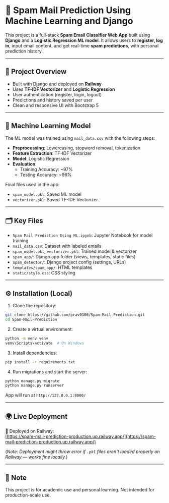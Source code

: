 # 📧 Spam Mail Prediction Using Machine Learning and Django

This project is a full-stack **Spam Email Classifier Web App** built using **Django** and a **Logistic Regression ML model**. It allows users to **register, log in**, input email content, and get real-time **spam predictions**, with personal prediction history.

---
   
## 📁 Project Overview

- Built with Django and deployed on **Railway**
- Uses **TF-IDF Vectorizer** and **Logistic Regression**
- User authentication (register, login, logout)
- Predictions and history saved per user
- Clean and responsive UI with Bootstrap 5

---

## 🧠 Machine Learning Model 

The ML model was trained using `mail_data.csv` with the following steps:

- **Preprocessing**: Lowercasing, stopword removal, tokenization
- **Feature Extraction**: TF-IDF Vectorizer
- **Model**: Logistic Regression
- **Evaluation**:
  - Training Accuracy: ~97%
  - Testing Accuracy: ~96%

Final files used in the app:

- `spam_model.pkl`: Saved ML model  
- `vectorizer.pkl`: Saved TF-IDF Vectorizer

---

## 🗂️ Key Files

- `Spam Mail Prediction Using ML.ipynb`: Jupyter Notebook for model training  
- `mail_data.csv`: Dataset with labeled emails  
- `spam_model.pkl`, `vectorizer.pkl`: Trained model & vectorizer  
- `spam_app/`: Django app folder (views, templates, static files)  
- `spam_detector/`: Django project config (settings, URLs)  
- `templates/spam_app/`: HTML templates  
- `static/style.css`: CSS styling  

---

## ⚙️ Installation (Local)

1. Clone the repository:

```bash
git clone https://github.com/prav0106/Spam-Mail-Prediction.git
cd Spam-Mail-Prediction
```

2. Create a virtual environment:

```bash
python -m venv venv
venv\Scripts\activate  # On Windows
```

3. Install dependencies:

```bash
pip install -r requirements.txt
```

4. Run migrations and start the server:

```bash
python manage.py migrate
python manage.py runserver
```

App will run at `http://127.0.0.1:8000/`

---

## 🌍 Live Deployment

🔗 Deployed on Railway:  
[https://spam-mail-prediction-production.up.railway.app/](https://spam-mail-prediction-production.up.railway.app/)

(*Note: Deployment might throw error if `.pkl` files aren't loaded properly on Railway — works fine locally.*)

---

## 📌 Note

This project is for academic use and personal learning. Not intended for production-scale use.
